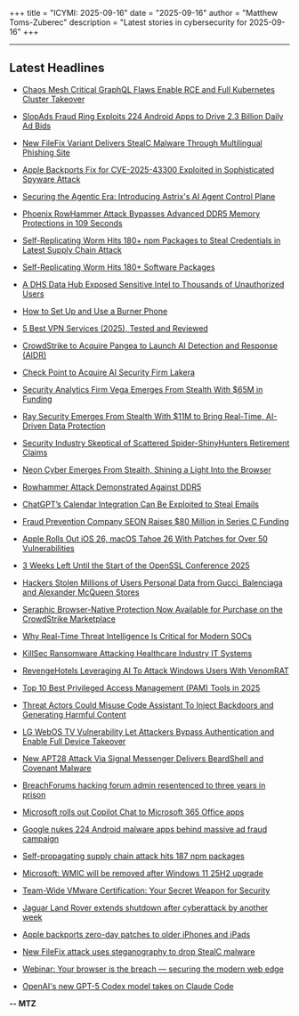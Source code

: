 +++
title = "ICYMI: 2025-09-16"
date = "2025-09-16"
author = "Matthew Toms-Zuberec"
description = "Latest stories in cybersecurity for 2025-09-16"
+++

---------------------------------------------------------------------------
## Latest Headlines
- [Chaos Mesh Critical GraphQL Flaws Enable RCE and Full Kubernetes Cluster Takeover](https://thehackernews.com/2025/09/chaos-mesh-critical-graphql-flaws.html)

- [SlopAds Fraud Ring Exploits 224 Android Apps to Drive 2.3 Billion Daily Ad Bids](https://thehackernews.com/2025/09/slopads-fraud-ring-exploits-224-android.html)

- [New FileFix Variant Delivers StealC Malware Through Multilingual Phishing Site](https://thehackernews.com/2025/09/new-filefix-variant-delivers-stealc.html)

- [Apple Backports Fix for CVE-2025-43300 Exploited in Sophisticated Spyware Attack](https://thehackernews.com/2025/09/apple-backports-fix-for-cve-2025-43300.html)

- [Securing the Agentic Era: Introducing Astrix's AI Agent Control Plane](https://thehackernews.com/2025/09/securing-agentic-era-introducing.html)

- [Phoenix RowHammer Attack Bypasses Advanced DDR5 Memory Protections in 109 Seconds](https://thehackernews.com/2025/09/phoenix-rowhammer-attack-bypasses.html)

- [Self-Replicating Worm Hits 180+ npm Packages to Steal Credentials in Latest Supply Chain Attack](https://thehackernews.com/2025/09/40-npm-packages-compromised-in-supply.html)

- [Self-Replicating Worm Hits 180+ Software Packages](https://krebsonsecurity.com/2025/09/self-replicating-worm-hits-180-software-packages/)

- [A DHS Data Hub Exposed Sensitive Intel to Thousands of Unauthorized Users](https://www.wired.com/story/a-dhs-data-hub-exposed-sensitive-intel-to-thousands-of-unauthorized-users/)

- [How to Set Up and Use a Burner Phone](https://www.wired.com/story/how-to-set-up-use-burner-phone/)

- [5 Best VPN Services (2025), Tested and Reviewed](https://www.wired.com/gallery/best-vpn/)

- [CrowdStrike to Acquire Pangea to Launch AI Detection and Response (AIDR)](https://www.securityweek.com/crowdstrike-to-acquire-pangea-to-launch-ai-detection-and-response-aidr/)

- [Check Point to Acquire AI Security Firm Lakera](https://www.securityweek.com/check-point-to-acquire-ai-security-firm-lakera/)

- [Security Analytics Firm Vega Emerges From Stealth With $65M in Funding](https://www.securityweek.com/security-analytics-firm-vega-emerges-from-stealth-with-65m-in-funding/)

- [Ray Security Emerges From Stealth With $11M to Bring Real-Time, AI-Driven Data Protection](https://www.securityweek.com/ray-security-emerges-from-stealth-with-11m-to-bring-real-time-ai-driven-data-protection/)

- [Security Industry Skeptical of Scattered Spider-ShinyHunters Retirement Claims](https://www.securityweek.com/security-industry-skeptical-of-scattered-spider-shinyhunters-retirement-claims/)

- [Neon Cyber Emerges From Stealth, Shining a Light Into the Browser](https://www.securityweek.com/neon-cyber-emerges-from-stealth-shining-a-light-into-the-browser/)

- [Rowhammer Attack Demonstrated Against DDR5](https://www.securityweek.com/rowhammer-attack-demonstrated-against-ddr5/)

- [ChatGPT’s Calendar Integration Can Be Exploited to Steal Emails](https://www.securityweek.com/chatgpts-new-calendar-integration-can-be-abused-to-steal-emails/)

- [Fraud Prevention Company SEON Raises $80 Million in Series C Funding](https://www.securityweek.com/fraud-prevention-company-seon-raises-80-million-in-series-c-funding/)

- [Apple Rolls Out iOS 26, macOS Tahoe 26 With Patches for Over 50 Vulnerabilities](https://www.securityweek.com/apple-rolls-out-ios-26-macos-tahoe-26-with-patches-for-over-50-vulnerabilities/)

- [3 Weeks Left Until the Start of the OpenSSL Conference 2025](https://cybersecuritynews.com/3-weeks-left-until-the-start-of-the-openssl-conference-2025/)

- [Hackers Stolen Millions of Users Personal Data from Gucci, Balenciaga and Alexander McQueen Stores](https://cybersecuritynews.com/gucci-balenciaga-alexander-mcqueen-data-leak/)

- [Seraphic Browser-Native Protection Now Available for Purchase on the CrowdStrike Marketplace](https://cybersecuritynews.com/seraphic-browser-native-protection-now-available-for-purchase-on-the-crowdstrike-marketplace/)

- [Why Real-Time Threat Intelligence Is Critical for Modern SOCs](https://cybersecuritynews.com/why-real-time-threat-intelligence-is-critical-for-modern-socs/)

- [KillSec Ransomware Attacking Healthcare Industry IT Systems](https://cybersecuritynews.com/killsec-ransomware-attacking/)

- [RevengeHotels Leveraging AI To Attack Windows Users With VenomRAT](https://cybersecuritynews.com/revengehotels-leveraging-ai/)

- [Top 10 Best Privileged Access Management (PAM) Tools in 2025](https://cybersecuritynews.com/best-privileged-access-management-pam-tools/)

- [Threat Actors Could Misuse Code Assistant To Inject Backdoors and Generating Harmful Content](https://cybersecuritynews.com/threat-actors-could-misuse-code-assistant/)

- [LG WebOS TV Vulnerability Let Attackers Bypass Authentication and Enable Full Device Takeover](https://cybersecuritynews.com/lg-webos-tv-vulnerability/)

- [New APT28 Attack Via Signal Messenger Delivers BeardShell and Covenant Malware](https://cybersecuritynews.com/new-apt28-attack-via-signal-messenger/)

- [BreachForums hacking forum admin resentenced to three years in prison](https://www.bleepingcomputer.com/news/security/breachforums-hacking-forum-admin-resentenced-to-three-years-in-prison/)

- [Microsoft rolls out Copilot Chat to Microsoft 365 Office apps](https://www.bleepingcomputer.com/news/microsoft/microsoft-rolls-out-copilot-chat-to-microsoft-365-office-apps/)

- [Google nukes 224 Android malware apps behind massive ad fraud campaign](https://www.bleepingcomputer.com/news/security/google-nukes-224-android-malware-apps-behind-massive-ad-fraud-campaign/)

- [Self-propagating supply chain attack hits 187 npm packages](https://www.bleepingcomputer.com/news/security/self-propagating-supply-chain-attack-hits-187-npm-packages/)

- [Microsoft: WMIC will be removed after Windows 11 25H2 upgrade](https://www.bleepingcomputer.com/news/microsoft/microsoft-wmic-will-be-removed-after-windows-11-25h2-upgrade/)

- [Team-Wide VMware Certification: Your Secret Weapon for Security](https://www.bleepingcomputer.com/news/security/team-wide-vmware-certification-your-secret-weapon-for-security/)

- [Jaguar Land Rover extends shutdown after cyberattack by another week](https://www.bleepingcomputer.com/news/security/jaguar-land-rover-extends-shutdown-after-cyberattack-by-another-week/)

- [Apple backports zero-day patches to older iPhones and iPads](https://www.bleepingcomputer.com/news/security/apple-backports-zero-day-patches-to-older-iphones-and-ipads/)

- [New FileFix attack uses steganography to drop StealC malware](https://www.bleepingcomputer.com/news/security/new-filefix-attack-uses-steganography-to-drop-stealc-malware/)

- [Webinar: Your browser is the breach — securing the modern web edge](https://www.bleepingcomputer.com/news/security/webinar-your-browser-is-the-breach-securing-the-modern-web-edge/)

- [OpenAI's new GPT-5 Codex model takes on Claude Code](https://www.bleepingcomputer.com/news/artificial-intelligence/openais-new-gpt-5-codex-model-takes-on-claude-code/)

**-- MTZ**
